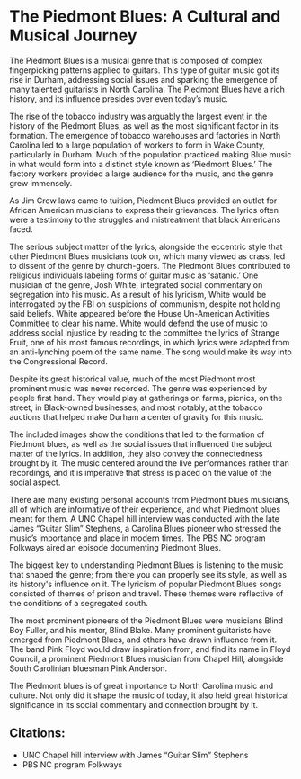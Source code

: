 # The Piedmont Blues: A Cultural and Musical Journey

The Piedmont Blues is a musical genre that is composed of complex fingerpicking patterns applied to guitars. This type of guitar music got its rise in Durham, addressing social issues and sparking the emergence of many talented guitarists in North Carolina. The Piedmont Blues have a rich history, and its influence presides over even today’s music.

The rise of the tobacco industry was arguably the largest event in the history of the Piedmont Blues, as well as the most significant factor in its formation. The emergence of tobacco warehouses and factories in North Carolina led to a large population of workers to form in Wake County, particularly in Durham. Much of the population practiced making Blue music in what would form into a distinct style known as ‘Piedmont Blues.’ The factory workers provided a large audience for the music, and the genre grew immensely.

As Jim Crow laws came to tuition, Piedmont Blues provided an outlet for African American musicians to express their grievances. The lyrics often were a testimony to the struggles and mistreatment that black Americans faced.

The serious subject matter of the lyrics, alongside the eccentric style that other Piedmont Blues musicians took on, which many viewed as crass, led to dissent of the genre by church-goers. The Piedmont Blues contributed to religious individuals labeling forms of guitar music as ‘satanic.’ One musician of the genre, Josh White, integrated social commentary on segregation into his music. As a result of his lyricism, White would be interrogated by the FBI on suspicions of communism, despite not holding said beliefs. White appeared before the House Un-American Activities Committee to clear his name. White would defend the use of music to address social injustice by reading to the committee the lyrics of Strange Fruit, one of his most famous recordings, in which lyrics were adapted from an anti-lynching poem of the same name. The song would make its way into the Congressional Record.

Despite its great historical value, much of the most Piedmont most prominent music was never recorded. The genre was experienced by people first hand. They would play at gatherings on farms, picnics, on the street, in Black-owned businesses, and most notably, at the tobacco auctions that helped make Durham a center of gravity for this music.

The included images show the conditions that led to the formation of Piedmont blues, as well as the social issues that influenced the subject matter of the lyrics. In addition, they also convey the connectedness brought by it. The music centered around the live performances rather than recordings, and it is imperative that stress is placed on the value of the social aspect.

There are many existing personal accounts from Piedmont blues musicians, all of which are informative of their experience, and what Piedmont blues meant for them. A UNC Chapel hill interview was conducted with the late James “Guitar Slim” Stephens, a Carolina Blues pioneer who stressed the music’s importance and place in modern times. The PBS NC program Folkways aired an episode documenting Piedmont Blues.

The biggest key to understanding Piedmont Blues is listening to the music that shaped the genre; from there you can properly see its style, as well as its history's influence on it. The lyricism of popular Piedmont Blues songs consisted of themes of prison and travel. These themes were reflective of the conditions of a segregated south.

The most prominent pioneers of the Piedmont Blues were musicians Blind Boy Fuller, and his mentor, Blind Blake. Many prominent guitarists have emerged from Piedmont Blues, and others have drawn influence from it. The band Pink Floyd would draw inspiration from, and find its name in Floyd Council, a prominent Piedmont Blues musician from Chapel Hill, alongside South Carolinian bluesman Pink Anderson.

The Piedmont blues is of great importance to North Carolina music and culture. Not only did it shape the music of today, it also held great historical significance in its social commentary and connection brought by it.

## Citations:

- UNC Chapel hill interview with James “Guitar Slim” Stephens
- PBS NC program Folkways
